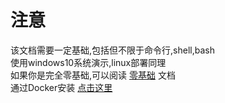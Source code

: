 # 注意
该文档需要一定基础,包括但不限于命令行,shell,bash  
使用windows10系统演示,linux部署同理    
如果你是完全零基础,可以阅读 [零基础](/easy/) 文档  
通过Docker安装 [点击这里](/docker/)
